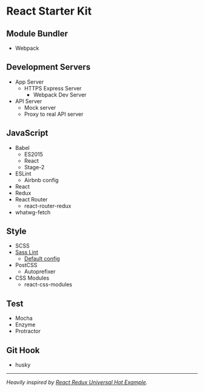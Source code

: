 # React Starter Kit

## Module Bundler
- Webpack

## Development Servers
- App Server
  - HTTPS Express Server
    - Webpack Dev Server
- API Server
  - Mock server
  - Proxy to real API server

## JavaScript
- Babel
  - ES2015
  - React
  - Stage-2
- ESLint
  - Airbnb config
- React
- Redux
- React Router
  - react-router-redux
- whatwg-fetch

## Style
- SCSS
- [Sass Lint](https://github.com/sasstools/sass-lint)
  - [Default config](https://github.com/sasstools/sass-lint/blob/master/lib/config/sass-lint.yml)
- PostCSS
  - Autoprefixer
- CSS Modules
  - react-css-modules

## Test
- Mocha
- Enzyme
- Protractor

## Git Hook
- husky

---
*Heavily inspired by [React Redux Universal Hot Example](https://github.com/erikras/react-redux-universal-hot-example).*
